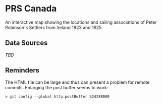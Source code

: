 # PRS Canada

An interactive map showing the locations and sailing associations of Peter Robinson's Settlers from Ireland 1823 and 1825.

## Data Sources

_TBD_

## Reminders

The HTML file can be large and thus can present a problem for remote commits.  Enlarging the post buffer seems to work:

```
> git config --global http.postBuffer 524288000
```


